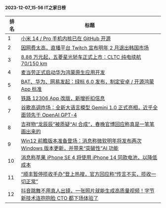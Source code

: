 #### 2023-12-07_15-56  IT之家日榜

| 排名 | 标题|
| --- | ---|
| 1 | [小米 14 / Pro 手机内核已在 GitHub 开源](https://www.ithome.com/0/737/478.htm) |
| 2 | [因网费太高，直播平台 Twitch 宣布明年 2 月退出韩国市场](https://www.ithome.com/0/737/479.htm) |
| 3 | [8.88 万元起，五菱星光轿车正式上市：CLTC 纯电续航 70/150 km](https://www.ithome.com/0/737/485.htm) |
| 4 | [麦当劳正式启动华为鸿蒙原生应用开发](https://www.ithome.com/0/737/493.htm) |
| 5 | [BAT、华为、网易发起：绿标 6.0 发布，制定安卓 / 开源鸿蒙 App 标准](https://www.ithome.com/0/737/590.htm) |
| 6 | [铁路 12306 App 改版，新增折扣信息](https://www.ithome.com/0/737/568.htm) |
| 7 | [谷歌高调炸场：全新大语言模型 Gemini 1.0 正式亮相，近乎全面领先于 OpenAI GPT-4](https://www.ithome.com/0/737/519.htm) |
| 8 | [吉祥物“龙辰辰”被质疑“AI 合成”，春晚官博回应称真是一笔笔画出来的](https://www.ithome.com/0/737/591.htm) |
| 9 | [Win12 前瞻版本准备登场：消息称微软明年将发布两次 Windows 版本更新，并带来“突破性”AI 功能](https://www.ithome.com/0/737/523.htm) |
| 10 | [消息称苹果 iPhone SE 4 将使用 iPhone 14 同款电池，以降低成本](https://www.ithome.com/0/737/527.htm) |
| 11 | [“顺丰暂停揽收手办”登上热搜，官方回应称“传言不实，揽收一切正常”](https://www.ithome.com/0/737/453.htm) |
| 12 | [抖音跳舞不用真人出镜，一张照片就能生成高质量视频！字节新技术连抱抱脸 CTO 都下场体验了](https://www.ithome.com/0/737/524.htm) |
